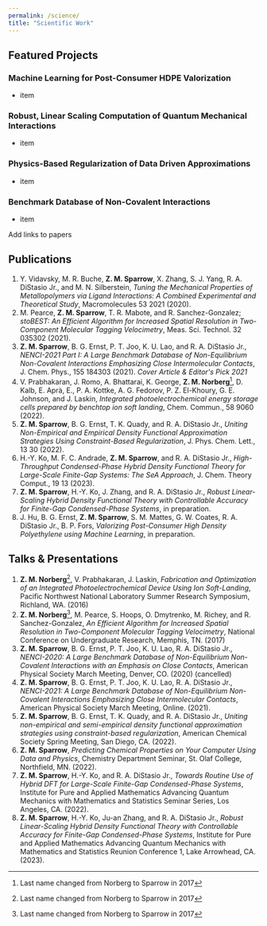 ```yaml
---
permalink: /science/
title: "Scientific Work"
---
```


## Featured Projects
### Machine Learning for Post-Consumer HDPE Valorization
- item

### Robust, Linear Scaling Computation of Quantum Mechanical Interactions
- item

### Physics-Based Regularization of Data Driven Approximations
- item

### Benchmark Database of Non-Covalent Interactions
- item


Add links to papers
## Publications

1. Y. Vidavsky, M. R. Buche, **Z. M. Sparrow**, X. Zhang, S. J. Yang, R. A. DiStasio Jr., and M. N. Silberstein, *Tuning the Mechanical Properties of Metallopolymers via Ligand Interactions: A Combined Experimental and Theoretical Study*, Macromolecules 53 2021 (2020).
2. M. Pearce, **Z. M. Sparrow**, T. R. Mabote, and R. Sanchez-Gonzalez; *stoBEST: An Efficient Algorithm for Increased Spatial Resolution in Two-Component Molecular Tagging Velocimetry*, Meas. Sci. Technol. 32 035302 (2021).
3. **Z. M. Sparrow**, B. G. Ernst, P. T. Joo, K. U. Lao, and R. A. DiStasio Jr., *NENCI-2021 Part I: A Large Benchmark Database of Non-Equilibrium Non-Covalent Interactions Emphasizing Close Intermolecular Contacts*, J. Chem. Phys., 155 184303 (2021). *Cover Article & Editor's Pick 2021*
4. V. Prabhakaran, J. Romo, A. Bhattarai, K. George, **Z. M. Norberg**[^1], D. Kalb, E. Aprà, E., P. A. Kottke, A. G. Fedorov, P. Z. El-Khoury, G. E. Johnson, and J. Laskin, *Integrated photoelectrochemical energy storage cells prepared by benchtop ion soft landing*, Chem. Commun., 58 9060 (2022).
5. **Z. M. Sparrow**, B. G. Ernst, T. K. Quady, and R. A. DiStasio Jr., *Uniting Non-Empirical and Empirical Density Functional Approximation Strategies Using Constraint-Based Regularization*, J. Phys. Chem. Lett., 13 30 (2022).
6. H.-Y. Ko, M. F. C. Andrade, **Z. M. Sparrow**, and R. A. DiStasio Jr., *High-Throughput Condensed-Phase Hybrid Density Functional Theory for Large-Scale Finite-Gap Systems: The SeA Approach*, J. Chem. Theory Comput., 19 13 (2023).
7. **Z. M. Sparrow**, H.-Y. Ko, J. Zhang, and R. A. DiStasio Jr., *Robust Linear-Scaling Hybrid Density Functional Theory with Controllable Accuracy for Finite-Gap Condensed-Phase Systems*, in preparation.
8. J. Hu, B. G. Ernst, **Z. M. Sparrow**, S. M. Mattes, G. W. Coates, R. A. DiStasio Jr., B. P. Fors, *Valorizing Post-Consumer High Density Polyethylene using Machine Learning*, in preparation. 

## Talks & Presentations

1. **Z. M. Norberg**[^1], V. Prabhakaran, J. Laskin, *Fabrication and Optimization of an Integrated Photoelectrochemical Device Using Ion Soft-Landing*, Pacific Northwest National Laboratory Summer Research Symposium, Richland, WA. (2016)
2. **Z. M. Norberg**[^1], M. Pearce, S. Hoops, O. Dmytrenko, M. Richey, and R. Sanchez-Gonzalez, *An Efficient Algorithm for Increased Spatial Resolution in Two-Component Molecular Tagging Velocimetry*, National Conference on Undergraduate Research, Memphis, TN. (2017)
3. **Z. M. Sparrow**, B. G. Ernst, P. T. Joo, K. U. Lao, R. A. DiStasio Jr., *NENCI-2020: A Large Benchmark Database of Non-Equilibrium Non-Covalent Interactions with an Emphasis on Close Contacts*, American Physical Society March Meeting, Denver, CO. (2020) (cancelled)
4. **Z. M. Sparrow**, B. G. Ernst, P. T. Joo, K. U. Lao, R. A. DiStasio Jr., *NENCI-2021: A Large Benchmark Database of Non-Equilibrium Non-Covalent Interactions Emphasizing Close Intermolecular Contacts*, American Physical Society March Meeting, Online. (2021).
5. **Z. M. Sparrow**, B. G. Ernst, T. K. Quady, and R. A. DiStasio Jr., *Uniting non-empirical and semi-empirical density functional approximation strategies using constraint-based regularization*, American Chemical Society Spring Meeting, San Diego, CA. (2022).
6. **Z. M. Sparrow**, *Predicting Chemical Properties on Your Computer Using Data and Physics*, Chemistry Department Seminar, St. Olaf College, Northfield, MN. (2022).
7. **Z. M. Sparrow**, H.-Y. Ko, and R. A. DiStasio Jr., *Towards Routine Use of Hybrid DFT for Large-Scale Finite-Gap Condensed-Phase Systems*, Institute for Pure and Applied Mathematics Advancing Quantum Mechanics with Mathematics and Statistics Seminar Series, Los Angeles, CA. (2022).
8. **Z. M. Sparrow**, H.-Y. Ko, Ju-an Zhang, and R. A. DiStasio Jr., *Robust Linear-Scaling Hybrid Density Functional Theory with Controllable Accuracy for Finite-Gap Condensed-Phase Systems*, Institute for Pure and Applied Mathematics Advancing Quantum Mechanics with Mathematics and Statistics Reunion Conference 1, Lake Arrowhead, CA. (2023).

[^1]: Last name changed from Norberg to Sparrow in 2017




